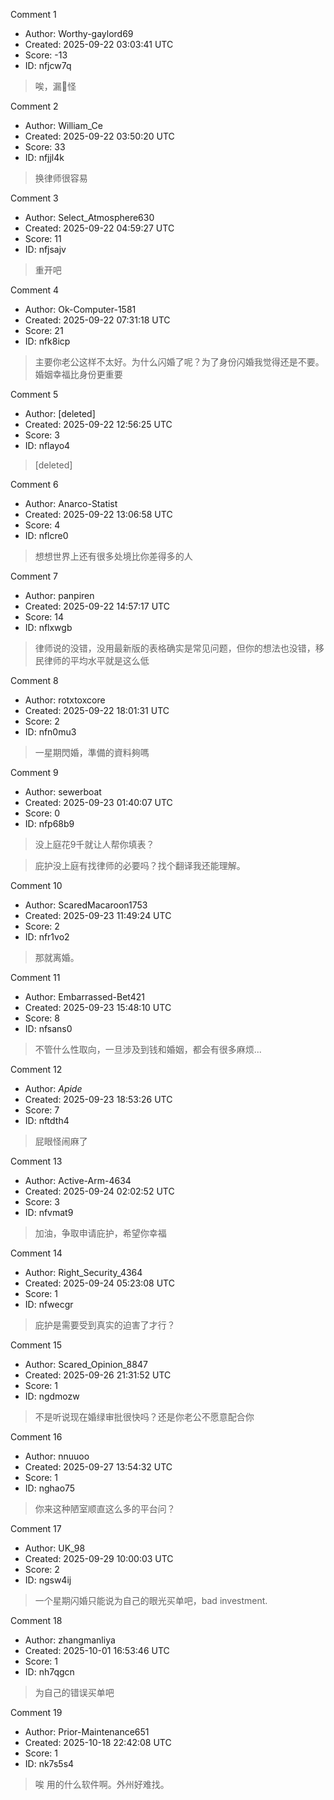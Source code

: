 Comment 1

- Author: Worthy-gaylord69
- Created: 2025-09-22 03:03:41 UTC
- Score: -13
- ID: nfjcw7q

> 唉，漏💩怪

Comment 2

- Author: William_Ce
- Created: 2025-09-22 03:50:20 UTC
- Score: 33
- ID: nfjjl4k

> 换律师很容易

Comment 3

- Author: Select_Atmosphere630
- Created: 2025-09-22 04:59:27 UTC
- Score: 11
- ID: nfjsajv

> 重开吧

Comment 4

- Author: Ok-Computer-1581
- Created: 2025-09-22 07:31:18 UTC
- Score: 21
- ID: nfk8icp

> 主要你老公这样不太好。为什么闪婚了呢？为了身份闪婚我觉得还是不要。婚姻幸福比身份更重要

Comment 5

- Author: [deleted]
- Created: 2025-09-22 12:56:25 UTC
- Score: 3
- ID: nflayo4

> [deleted]

Comment 6

- Author: Anarco-Statist
- Created: 2025-09-22 13:06:58 UTC
- Score: 4
- ID: nflcre0

> 想想世界上还有很多处境比你差得多的人

Comment 7

- Author: panpiren
- Created: 2025-09-22 14:57:17 UTC
- Score: 14
- ID: nflxwgb

> 律师说的没错，没用最新版的表格确实是常见问题，但你的想法也没错，移民律师的平均水平就是这么低

Comment 8

- Author: rotxtoxcore
- Created: 2025-09-22 18:01:31 UTC
- Score: 2
- ID: nfn0mu3

> 一星期閃婚，準備的資料夠嗎

Comment 9

- Author: sewerboat
- Created: 2025-09-23 01:40:07 UTC
- Score: 0
- ID: nfp68b9

> 没上庭花9千就让人帮你填表？

> 庇护没上庭有找律师的必要吗？找个翻译我还能理解。

Comment 10

- Author: ScaredMacaroon1753
- Created: 2025-09-23 11:49:24 UTC
- Score: 2
- ID: nfr1vo2

> 那就离婚。

Comment 11

- Author: Embarrassed-Bet421
- Created: 2025-09-23 15:48:10 UTC
- Score: 8
- ID: nfsans0

> 不管什么性取向，一旦涉及到钱和婚姻，都会有很多麻烦...

Comment 12

- Author: _Apide_
- Created: 2025-09-23 18:53:26 UTC
- Score: 7
- ID: nftdth4

> 屁眼怪闹麻了

Comment 13

- Author: Active-Arm-4634
- Created: 2025-09-24 02:02:52 UTC
- Score: 3
- ID: nfvmat9

> 加油，争取申请庇护，希望你幸福

Comment 14

- Author: Right_Security_4364
- Created: 2025-09-24 05:23:08 UTC
- Score: 1
- ID: nfwecgr

> 庇护是需要受到真实的迫害了才行？

Comment 15

- Author: Scared_Opinion_8847
- Created: 2025-09-26 21:31:52 UTC
- Score: 1
- ID: ngdmozw

> 不是听说现在婚绿审批很快吗？还是你老公不愿意配合你

Comment 16

- Author: nnuuoo
- Created: 2025-09-27 13:54:32 UTC
- Score: 1
- ID: nghao75

> 你来这种陋室顺直这么多的平台问？

Comment 17

- Author: UK_98
- Created: 2025-09-29 10:00:03 UTC
- Score: 2
- ID: ngsw4ij

> 一个星期闪婚只能说为自己的眼光买单吧，bad investment.

Comment 18

- Author: zhangmanliya
- Created: 2025-10-01 16:53:46 UTC
- Score: 1
- ID: nh7qgcn

> 为自己的错误买单吧

Comment 19

- Author: Prior-Maintenance651
- Created: 2025-10-18 22:42:08 UTC
- Score: 1
- ID: nk7s5s4

> 唉 用的什么软件啊。外州好难找。
